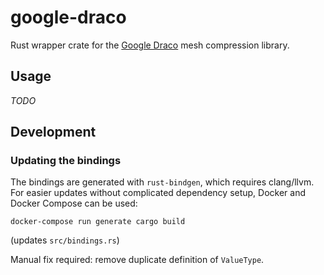 # google-draco

Rust wrapper crate for the [Google Draco](https://github.com/google/draco) mesh compression library.

## Usage
_TODO_

## Development
### Updating the bindings
The bindings are generated with `rust-bindgen`, which requires clang/llvm. For easier updates without complicated dependency setup, Docker and Docker Compose can be used:
```
docker-compose run generate cargo build
```
(updates `src/bindings.rs`)

Manual fix required: remove duplicate definition of `ValueType`.
